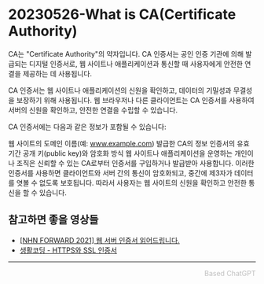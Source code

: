 # 20230526-What is CA(Certificate Authority)
CA는 "Certificate Authority"의 약자입니다. CA 인증서는 공인 인증 기관에 의해 발급되는 디지털 인증서로, 웹 사이트나 애플리케이션과 통신할 때 사용자에게 안전한 연결을 제공하는 데 사용됩니다.

CA 인증서는 웹 사이트나 애플리케이션의 신원을 확인하고, 데이터의 기밀성과 무결성을 보장하기 위해 사용됩니다. 웹 브라우저나 다른 클라이언트는 CA 인증서를 사용하여 서버의 신원을 확인하고, 안전한 연결을 수립할 수 있습니다.

CA 인증서에는 다음과 같은 정보가 포함될 수 있습니다:

웹 사이트의 도메인 이름(예: www.example.com)
발급한 CA의 정보
인증서의 유효 기간
공개 키(public key)와 암호화 방식
웹 사이트나 애플리케이션을 운영하는 개인이나 조직은 신뢰할 수 있는 CA로부터 인증서를 구입하거나 발급받아 사용합니다. 이러한 인증서를 사용하면 클라이언트와 서버 간의 통신이 암호화되고, 중간에 제3자가 데이터를 엿볼 수 없도록 보호됩니다. 따라서 사용자는 웹 사이트의 신원을 확인하고 안전한 통신을 할 수 있습니다.

## 참고하면 좋을 영상들
- [[NHN FORWARD 2021] 웹 서버 인증서 읽어드립니다.](https://youtu.be/SHARTkvw7R4)
- [생활코딩 - HTTPS와 SSL 인증서](https://opentutorials.org/course/228/4894)

---

<div style="text-align: right; color: #BFBFBF;">Based ChatGPT</div>